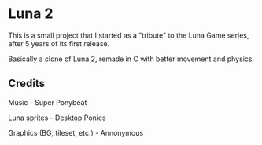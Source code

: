# Luna 2
This is a small project that I started as a "tribute" to the Luna Game series, after 5 years of its first release.

Basically a clone of Luna 2, remade in C with better movement and physics.

## Credits

Music - Super Ponybeat

Luna sprites - Desktop Ponies

Graphics (BG, tileset, etc.) - Annonymous
